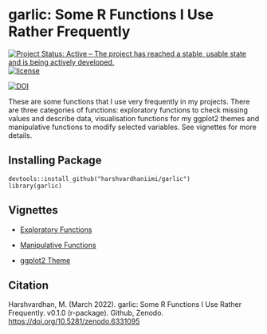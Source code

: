 # garlic: Some R Functions I Use Rather Frequently

<!-- badges: start -->
[![Project Status: Active – The project has reached a stable, usable
state and is being actively
developed.](https://www.repostatus.org/badges/latest/active.svg)](https://www.repostatus.org/#active)
[![license](https://img.shields.io/badge/license-GPL--3-blue.svg)](https://www.gnu.org/licenses/gpl-3.0.en.html)
<!-- [![Last-changedate](https://img.shields.io/badge/last%20change-2021--06--04-green.svg)](/commits/master) -->
[![DOI](https://zenodo.org/badge/466561745.svg)](https://zenodo.org/badge/latestdoi/466561745)
<!-- badges: end -->


These are some functions that I use very frequently in my projects. There are three categories of functions: exploratory functions to check missing values and describe data, visualisation functions for my ggplot2 themes and manipulative functions to modify selected variables. See vignettes for more details.

## Installing Package

````
devtools::install_github("harshvardhaniimi/garlic")
library(garlic)
````

## Vignettes

- [Exploratory Functions](https://harshvardhaniimi.github.io/garlic/articles/Exploratory_Functions.html)

- [Manipulative Functions](https://harshvardhaniimi.github.io/garlic/articles/Manipulative_Functions.html)

- [ggplot2 Theme](https://harshvardhaniimi.github.io/garlic/articles/GG-Serif_Theme.html)

## Citation
Harshvardhan, M. (March 2022). garlic: Some R Functions I Use Rather Frequently. v0.1.0 (r-package). Github, Zenodo. https://doi.org/10.5281/zenodo.6331095
